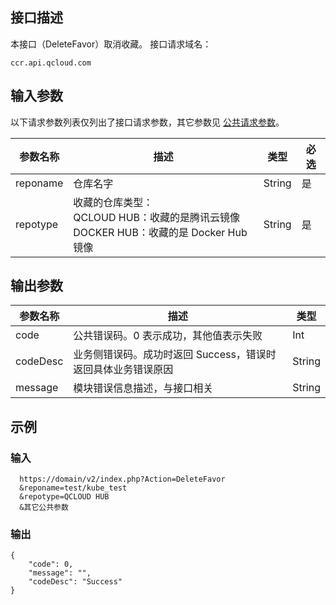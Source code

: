 ## 接口描述
本接口（DeleteFavor）取消收藏。
接口请求域名：

````
ccr.api.qcloud.com
````

## 输入参数
以下请求参数列表仅列出了接口请求参数，其它参数见 [公共请求参数](https://intl.cloud.tencent.com/document/api/457/9463)。

| 参数名称 | 描述 |类型 | 必选  |
|---------|---------|---------|---------|
| reponame   | 仓库名字 | String |是 |
| repotype   | 收藏的仓库类型：<br>QCLOUD HUB：收藏的是腾讯云镜像<br>DOCKER HUB：收藏的是 Docker Hub 镜像 | String |是 |

## 输出参数

| 参数名称 | 描述 |类型 |
|---------|---------|---------|
| code | 公共错误码。0 表示成功，其他值表示失败|Int |
| codeDesc | 业务侧错误码。成功时返回 Success，错误时返回具体业务错误原因|String |
| message |  模块错误信息描述，与接口相关|String |

## 示例
### 输入

```
  https://domain/v2/index.php?Action=DeleteFavor
  &reponame=test/kube_test
  &repotype=QCLOUD HUB
  &其它公共参数
```
### 输出

```
{
    "code": 0,
    "message": "", 
    "codeDesc": "Success"
}

```